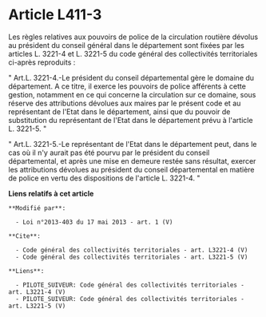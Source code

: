 # Article L411-3

Les règles relatives aux pouvoirs de police de la circulation routière dévolus au président du conseil général dans le
département sont fixées par les articles L. 3221-4 et L. 3221-5 du code général des collectivités territoriales ci-après
reproduits : 

" Art.L. 3221-4.-Le président du conseil départemental gère le domaine du département. A ce titre, il exerce les pouvoirs de
police afférents à cette gestion, notamment en ce qui concerne la circulation sur ce domaine, sous réserve des attributions
dévolues aux maires par le présent code et au représentant de l'Etat dans le département, ainsi que du pouvoir de
substitution du représentant de l'Etat dans le département prévu à l'article L. 3221-5. " 

" Art.L. 3221-5.-Le représentant de l'Etat dans le département peut, dans le cas où il n'y aurait pas été pourvu par le
président du conseil départemental, et après une mise en demeure restée sans résultat, exercer les attributions dévolues au
président du conseil départemental en matière de police en vertu des dispositions de l'article L. 3221-4. "

**Liens relatifs à cet article**

	**Modifié par**:

	  - Loi n°2013-403 du 17 mai 2013 - art. 1 (V)

	**Cite**:

	  - Code général des collectivités territoriales - art. L3221-4 (V)
	  - Code général des collectivités territoriales - art. L3221-5 (V)

	**Liens**:

	  - PILOTE_SUIVEUR: Code général des collectivités territoriales - art. L3221-4 (V)
	  - PILOTE_SUIVEUR: Code général des collectivités territoriales - art. L3221-5 (V)
